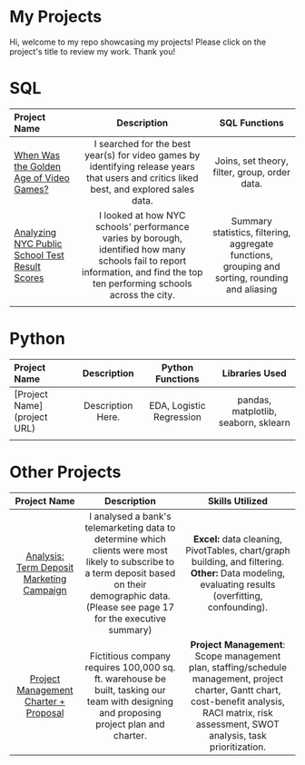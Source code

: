 # My Projects
Hi, welcome to my repo showcasing my projects! Please click on the project's title to review my work. Thank you!

# SQL

| Project Name        | Description          | SQL Functions  |
| :------------------- |:---------------------:| :--------------:|
| [When Was the Golden Age of Video Games?](https://github.com/kegraham91/My-Projects/blob/main/When%20Was%20the%20Golden%20Age%20of%20Video%20Games%3F.ipynb)     | I searched for the best year(s) for video games by identifying release years that users and critics liked best, and  explored sales data. | Joins, set theory, filter, group, order data. |
| [Analyzing NYC Public School Test Result Scores](https://github.com/kegraham91/My-Projects/blob/main/Analyzing%20NYC%20Public%20School%20Test%20Result%20Scores.ipynb)  | I looked at how NYC schools' performance varies by borough, identified how many schools fail to report information, and find the top ten performing schools across the city.   |   Summary statistics, filtering, aggregate functions, grouping and sorting, rounding and aliasing |
|  |  |   |

# Python

| Project Name        | Description          | Python Functions  | Libraries Used  |
| :------------------- |:---------------------:| :--------------:| :---------------------:|
| [Project Name](project URL)     | Description Here. | EDA, Logistic Regression | pandas, matplotlib, seaborn, sklearn
|  |  |   |

# Other Projects

| Project Name        | Description           | Skills Utilized  |
| :-------------------: |:---------------------:| :--------------:|
| [Analysis: Term Deposit Marketing Campaign](https://github.com/kegraham91/My-Projects/blob/main/Data%20Analytics_Banking%20Data.pdf) | I analysed a bank's telemarketing data to determine which clients were most likely to subscribe to a term deposit based on their demographic data. (Please see page 17 for the executive summary)| <b>Excel:</b> data cleaning, PivotTables, chart/graph building, and filtering.   <b>Other:</b> Data modeling, evaluating results (overfitting, confounding). |
| [Project Management Charter + Proposal](https://github.com/kegraham91/My-Projects/blob/main/GSCM450FinalProject.pdf) | Fictitious company requires 100,000 sq. ft. warehouse be built, tasking our team with designing and proposing project plan and charter. | **Project Management**: Scope management plan, staffing/schedule management, project charter, Gantt chart, cost-benefit analysis, RACI matrix, risk assessment, SWOT analysis, task prioritization. |
